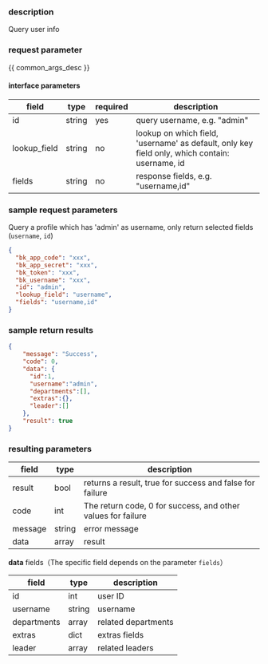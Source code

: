 ### description

Query user info

### request parameter

{{ common_args_desc }}


#### interface parameters

| field      |  type      | required   |  description      |
|-----------|------------|--------|------------|
| id | string | yes | query username, e.g. "admin" |
| lookup_field | string | no | lookup on which field, 'username' as default, only key field only, which contain: username, id|
| fields | string | no | response fields, e.g. "username,id" |


### sample request parameters

Query a profile which has 'admin' as username, only return selected fields (`username`, `id`)

``` json
{
  "bk_app_code": "xxx",
  "bk_app_secret": "xxx",
  "bk_token": "xxx",
  "bk_username": "xxx",
  "id": "admin",
  "lookup_field": "username",
  "fields": "username,id"
}
```

### sample return results

```json
{
    "message": "Success",
    "code": 0,
    "data": {
      "id":1,
      "username":"admin",
      "departments":[],
      "extras":{},
      "leader":[]
    },
    "result": true
}
```

### resulting parameters

| field      | type      | description      |
|-----------|-----------|-----------|
|result| bool | returns a result, true for success and false for failure |
|code|int|The return code, 0 for success, and other values for failure|
|message|string|error message|
|data| array| result |

**data** fields（The specific field depends on the parameter `fields`）

| field      | type     | description     |
|-----------|-----------|-----------|
|id| int | user ID |
|username|string| username |
|departments|array| related departments |
|extras| dict | extras fields |
|leader| array| related leaders |
